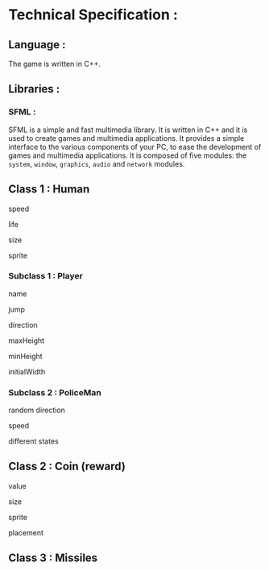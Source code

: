 # Technical Specification : 

## Language :

The game is written in C++.

## Libraries :

### SFML :

SFML is a simple and fast multimedia library. It is written in C++ and it is used to create games and multimedia applications. It provides a simple interface to the various components of your PC, to ease the development of games and multimedia applications. It is composed of five modules: the `system`, `window`, `graphics`, `audio` and `network` modules.

## Class 1 : Human

speed

life 

size

sprite

### Subclass 1 : Player 

name

jump

direction

maxHeight

minHeight

initialWidth

### Subclass 2 : PoliceMan 

random direction

speed

different states

## Class 2 : Coin (reward)

value

size

sprite

placement

## Class 3 : Missiles 
